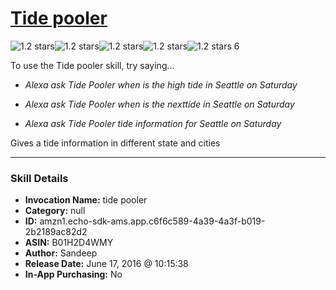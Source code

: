 # [Tide pooler](http://alexa.amazon.com/#skills/amzn1.echo-sdk-ams.app.c6f6c589-4a39-4a3f-b019-2b2189ac82d2)
![1.2 stars](../../images/ic_star_black_18dp_1x.png)![1.2 stars](../../images/ic_star_half_black_18dp_1x.png)![1.2 stars](../../images/ic_star_border_black_18dp_1x.png)![1.2 stars](../../images/ic_star_border_black_18dp_1x.png)![1.2 stars](../../images/ic_star_border_black_18dp_1x.png) 6

To use the Tide pooler skill, try saying...

* *Alexa ask Tide Pooler when is the high tide in Seattle on Saturday*

* *Alexa ask Tide Pooler when is the nexttide in Seattle on Saturday*

* *Alexa ask Tide Pooler tide information for Seattle on Saturday*

Gives a tide information in different state and cities

***

### Skill Details

* **Invocation Name:** tide pooler
* **Category:** null
* **ID:** amzn1.echo-sdk-ams.app.c6f6c589-4a39-4a3f-b019-2b2189ac82d2
* **ASIN:** B01H2D4WMY
* **Author:** Sandeep
* **Release Date:** June 17, 2016 @ 10:15:38
* **In-App Purchasing:** No
